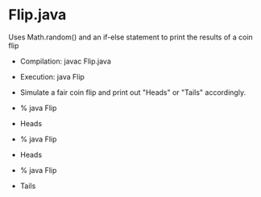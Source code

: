 # Flip.java
Uses Math.random() and an if-else statement to print the results of a coin flip

 *  Compilation:  javac Flip.java
 *  Execution:    java Flip
 
 *  Simulate a fair coin flip and print out "Heads" or "Tails" accordingly.
 *  % java Flip
 *  Heads
 *  % java Flip
 *  Heads
 *  % java Flip
 *  Tails
